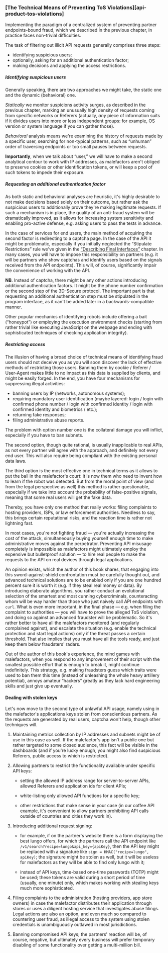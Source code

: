 ### [The Technical Means of Preventing ToS Violations][api-product-tos-violations]

Implementing the paradigm of a centralized system of preventing partner endpoints-bound fraud, which we described in the previous chapter, in practice faces non-trivial difficulties.

The task of filtering out illicit API requests generally comprises three steps:
  * identifying suspicious users;
  * optionally, asking for an additional authentication factor;
  * making decisions and applying the access restrictions.

##### Identifying suspicious users

Generally speaking, there are two approaches we might take, the static one and the dynamic (behavioral) one.

*Statically* we monitor suspicions activity surges, as described in the previous chapter, marking an unusually high density of requests coming from specific networks or Referers (actually, *any* piece of information suits if it divides users into more or less independent groups: for example, OS version or system language if you can gather those).

*Behavioral* analysis means we're examining the history of requests made by a specific user, searching for non-typical patterns, such as “unhuman” order of traversing endpoints or too small pauses between requests.

**Importantly**, when we talk about “user,” we will have to make a second analytical contour to work with IP addresses, as malefactors aren't obliged to preserve cookies or other identification tokens, or will keep a pool of such tokens to impede their exposure.

##### Requesting an additional authentication factor

As both static and behavioral analyses are heuristic, it's highly desirable to not make decisions based solely on their outcome, but rather ask the suspicious users to additionally prove they're making legitimate requests. If such a mechanism is in place, the quality of an anti-fraud system will be dramatically improved, as it allows for increasing system sensitivity and enabling pro-active defense, e.g. asking users to pass the tests in advance.

In the case of services for end users, the main method of acquiring the second factor is redirecting to a captcha page. In the case of the API it might be problematic, especially if you initially neglected the “Stipulate Restrictions” rule we've given in the [“Describing Final Interfaces”](#api-design-describing-interfaces) chapter. In many cases, you will have to impose this responsibility on partners (e.g. it will be partners who show captchas and identify users based on the signals received from the API endpoints). This will, of course, significantly impair the convenience of working with the API.

**NB**. Instead of captcha, there might be any other actions introducing additional authentication factors. It might be the phone number confirmation or the second step of the 3D-Secure protocol. The important part is that requesting an additional authentication step must be stipulated in the program interface, as it can't be added later in a backwards-compatible manner.

Other popular mechanics of identifying robots include offering a bait (“honeypot”) or employing the execution environment checks (starting from rather trivial like executing JavaScript on the webpage and ending with sophisticated techniques of checking application integrity).

##### Restricting access

The illusion of having a broad choice of technical means of identifying fraud users should not deceive you as you will soon discover the lack of effective methods of restricting those users. Banning them by cookie / Referer / User-Agent makes little to no impact as this data is supplied by clients, and might be easily forged. In the end, you have four mechanisms for suppressing illegal activities:
  * banning users by IP (networks, autonomous systems);
  * requiring mandatory user identification (maybe layered: login / login with confirmed phone number / login with confirmed identity / login with confirmed identity and biometrics / etc.);
  * returning fake responses;
  * filing administrative abuse reports.

The problem with option number one is the collateral damage you will inflict, especially if you have to ban subnets.

The second option, though quite rational, is usually inapplicable to real APIs, as not every partner will agree with the approach, and definitely not every end user. This will also require being compliant with the existing personal data laws.

The third option is the most effective one in technical terms as it allows to put the ball in the malefactor's court: it is now them who need to invent how to learn if the robot was detected. But from the moral point of view (and from the legal perspective as well) this method is rather questionable, especially if we take into account the probability of false-positive signals, meaning that some real users will get the fake data.

Thereby, you have only one method that really works: filing complaints to hosting providers, ISPs, or law enforcement authorities. Needless to say, this brings certain reputational risks, and the reaction time is rather not lightning fast.

In most cases, you're not fighting fraud — you're actually increasing the cost of the attack, simultaneously buying yourself enough time to make administrative moves against the perpetrator. Preventing API misusage completely is impossible as malefactors might ultimately employ the expensive but bulletproof solution — to hire real people to make the requests to the API on real devices through legal applications.

An opinion exists, which the author of this book shares, that engaging into this sword-against-shield confrontation must be carefully thought out, and advanced technical solutions are to be enabled only if you are one hundred percent sure it is worth it (e.g. if they steal real money or data). By introducing elaborate algorithms, you rather conduct an evolutional selection of the smartest and most cunning cybercriminals, counteracting whom will be way harder than those who just naively call API endpoints with `curl`. What is even more important, in the final phase — e.g. when filing the complaint to authorities — you will have to prove the alleged ToS violation, and doing so against an advanced fraudster will be problematic. So it's rather better to have all the malefactors monitored (and regularly complained against), and escalate the situation (e.g. enable the technical protection and start legal actions) only if the threat passes a certain threshold. That also implies that you must have all the tools ready, and just keep them below fraudsters' radars.

Out of the author of this book's experience, the mind games with malefactors, when you respond to any improvement of their script with the smallest possible effort that is enough to break it, might continue indefinitely. This strategy, e.g. making fraudsters guess which traits were used to ban them this time (instead of unleashing the whole heavy artillery potential), annoys amateur “hackers” greatly as they lack hard engineering skills and just give up eventually.

#### Dealing with stolen keys

Let's now move to the second type of unlawful API usage, namely using in the malefactor's applications keys stolen from conscientious partners. As the requests are generated by real users, captcha won't help, though other techniques will.

  1. Maintaining metrics collection by IP addresses and subnets might be of use in this case as well. If the malefactor's app isn't a public one but rather targeted to some closed audience, this fact will be visible in the dashboards (and if you're lucky enough, you might also find suspicious Referers, public access to which is restricted).

  2. Allowing partners to restrict the functionality available under specific API keys:

      * setting the allowed IP address range for server-to-server APIs, allowed Referers and application ids for client APIs;

      * white-listing only allowed API functions for a specific key;

      * other restrictions that make sense in your case (in our coffee API example, it's convenient to allow partners prohibiting API calls outside of countries and cities they work in).
  
  3. Introducing additional request signing:

      * for example, if on the partner's website there is a form displaying the best lungo offers, for which the partners call the API endpoint like `/v1/search?recipe=lungo&api_key={apiKey}`, then the API key might be replaced with a signature like `sign = HMAC("recipe=lungo", apiKey)`; the signature might be stolen as well, but it will be useless for malefactors as they will be able to find only lungo with it;

      * instead of API keys, time-based one-time passwords (TOTP) might be used; these tokens are valid during a short period of time (usually, one minute) only, which makes working with stealing keys much more sophisticated.
  
  4. Filing complaints to the administration (hosting providers, app store owners) in case the malefactor distributes their application through stores or uses a diligent hosting service that investigates abuse filings. Legal actions are also an option, and even much so compared to countering user fraud, as illegal access to the system using stolen credentials is unambiguously outlawed in most jurisdictions.

  5. Banning compromised API keys; the partners' reaction will be, of course, negative, but ultimately every business will prefer temporary disabling of some functionality over getting a multi-million bill.

